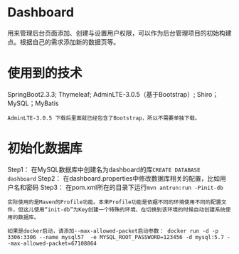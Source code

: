 # Dashboard

用来管理后台页面添加、创建与设置用户权限，可以作为后台管理项目的初始构建点。根据自己的需求添加新的数据页等。

# 使用到的技术

SpringBoot2.3.3; Thymeleaf; AdminLTE-3.0.5（基于Bootstrap）; Shiro；MySQL；MyBatis

```
AdminLTE-3.0.5 下载后里面就已经包含了Bootstrap，所以不需要单独下载。
```

# 初始化数据库

Step1： 在MySQL数据库中创建名为dashboard的库`CREATE DATABASE dashboard`
Step2： 在dashboard.properties中修改数据库相关的配置，比如用户名和密码
Step3： 在pom.xml所在的目录下运行`mvn antrun:run -Pinit-db`

```
实际使用的是Maven的Profile功能。本来Profile功能是依据不同的环境使用不同的配置文件，但这儿使用“init-db”为Key创建一个特殊的环境，在切换到该环境的时候自动创建系统使用的数据库。

如果是docker启动，请添加--max-allowed-packet启动参数： docker run -d -p 3306:3306 --name mysql57  -e MYSQL_ROOT_PASSWORD=123456 -d mysql:5.7 --max-allowed-packet=67108864
```
